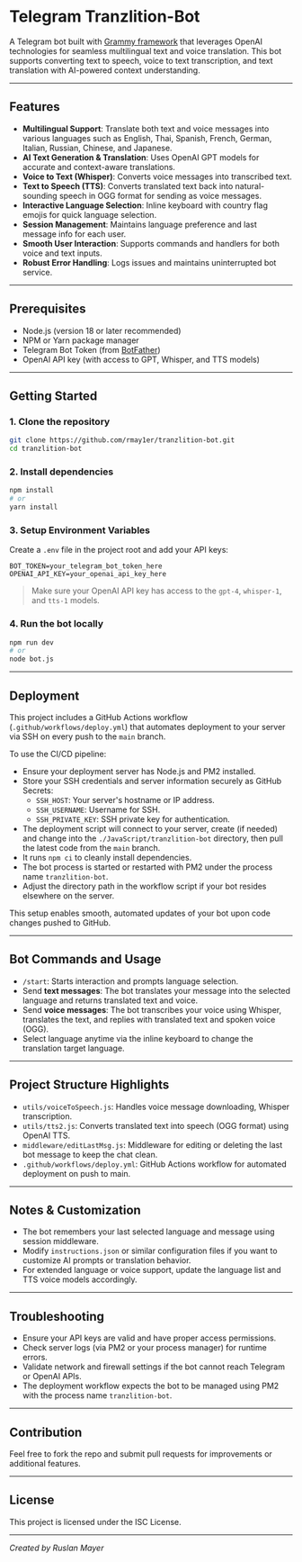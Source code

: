 # Telegram Tranzlition-Bot

A Telegram bot built with [Grammy framework](https://grammy.dev/) that leverages OpenAI technologies for seamless multilingual text and voice translation. This bot supports converting text to speech, voice to text transcription, and text translation with AI-powered context understanding.

---

## Features

- **Multilingual Support**: Translate both text and voice messages into various languages such as English, Thai, Spanish, French, German, Italian, Russian, Chinese, and Japanese.
- **AI Text Generation & Translation**: Uses OpenAI GPT models for accurate and context-aware translations.
- **Voice to Text (Whisper)**: Converts voice messages into transcribed text.
- **Text to Speech (TTS)**: Converts translated text back into natural-sounding speech in OGG format for sending as voice messages.
- **Interactive Language Selection**: Inline keyboard with country flag emojis for quick language selection.
- **Session Management**: Maintains language preference and last message info for each user.
- **Smooth User Interaction**: Supports commands and handlers for both voice and text inputs.
- **Robust Error Handling**: Logs issues and maintains uninterrupted bot service.

---

## Prerequisites

- Node.js (version 18 or later recommended)
- NPM or Yarn package manager
- Telegram Bot Token (from [BotFather](https://t.me/botfather))
- OpenAI API key (with access to GPT, Whisper, and TTS models)

---

## Getting Started

### 1. Clone the repository

```bash
git clone https://github.com/rmay1er/tranzlition-bot.git
cd tranzlition-bot
```

### 2. Install dependencies

```bash
npm install
# or
yarn install
```

### 3. Setup Environment Variables

Create a `.env` file in the project root and add your API keys:

```
BOT_TOKEN=your_telegram_bot_token_here
OPENAI_API_KEY=your_openai_api_key_here
```

> Make sure your OpenAI API key has access to the `gpt-4`, `whisper-1`, and `tts-1` models.

### 4. Run the bot locally

```bash
npm run dev
# or
node bot.js
```

---

## Deployment

This project includes a GitHub Actions workflow (`.github/workflows/deploy.yml`) that automates deployment to your server via SSH on every push to the `main` branch.

To use the CI/CD pipeline:

- Ensure your deployment server has Node.js and PM2 installed.
- Store your SSH credentials and server information securely as GitHub Secrets:
  - `SSH_HOST`: Your server's hostname or IP address.
  - `SSH_USERNAME`: Username for SSH.
  - `SSH_PRIVATE_KEY`: SSH private key for authentication.
- The deployment script will connect to your server, create (if needed) and change into the `./JavaScript/tranzlition-bot` directory, then pull the latest code from the `main` branch.
- It runs `npm ci` to cleanly install dependencies.
- The bot process is started or restarted with PM2 under the process name `tranzlition-bot`.
- Adjust the directory path in the workflow script if your bot resides elsewhere on the server.

This setup enables smooth, automated updates of your bot upon code changes pushed to GitHub.

---

## Bot Commands and Usage

- `/start`: Starts interaction and prompts language selection.
- Send **text messages**: The bot translates your message into the selected language and returns translated text and voice.
- Send **voice messages**: The bot transcribes your voice using Whisper, translates the text, and replies with translated text and spoken voice (OGG).
- Select language anytime via the inline keyboard to change the translation target language.

---

## Project Structure Highlights

- `utils/voiceToSpeech.js`: Handles voice message downloading, Whisper transcription.
- `utils/tts2.js`: Converts translated text into speech (OGG format) using OpenAI TTS.
- `middleware/editLastMsg.js`: Middleware for editing or deleting the last bot message to keep the chat clean.
- `.github/workflows/deploy.yml`: GitHub Actions workflow for automated deployment on push to main.

---

## Notes & Customization

- The bot remembers your last selected language and message using session middleware.
- Modify `instructions.json` or similar configuration files if you want to customize AI prompts or translation behavior.
- For extended language or voice support, update the language list and TTS voice models accordingly.

---

## Troubleshooting

- Ensure your API keys are valid and have proper access permissions.
- Check server logs (via PM2 or your process manager) for runtime errors.
- Validate network and firewall settings if the bot cannot reach Telegram or OpenAI APIs.
- The deployment workflow expects the bot to be managed using PM2 with the process name `tranzlition-bot`.

---

## Contribution

Feel free to fork the repo and submit pull requests for improvements or additional features.

---

## License

This project is licensed under the ISC License.

---

*Created by Ruslan Mayer*
